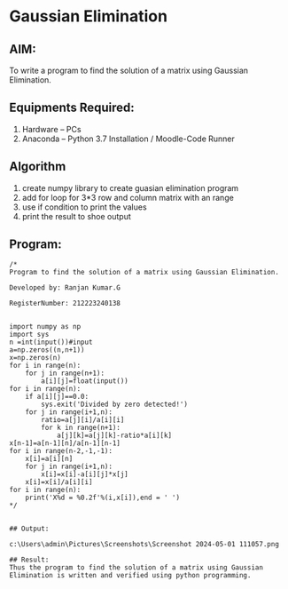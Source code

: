# Gaussian Elimination

## AIM:
To write a program to find the solution of a matrix using Gaussian Elimination.

## Equipments Required:
1. Hardware – PCs
2. Anaconda – Python 3.7 Installation / Moodle-Code Runner

## Algorithm
1. create numpy library to create guasian elimination program 
2. add for loop for 3*3 row and column matrix with an range
3. use if condition to print the values 
4. print the result to shoe output

## Program:
```
/*
Program to find the solution of a matrix using Gaussian Elimination.

Developed by: Ranjan Kumar.G

RegisterNumber: 212223240138


import numpy as np
import sys
n =int(input())#input
a=np.zeros((n,n+1))
x=np.zeros(n)
for i in range(n):
    for j in range(n+1):
        a[i][j]=float(input())
for i in range(n):
    if a[i][j]==0.0:
        sys.exit('Divided by zero detected!')
    for j in range(i+1,n):
        ratio=a[j][i]/a[i][i]
        for k in range(n+1):
            a[j][k]=a[j][k]-ratio*a[i][k]
x[n-1]=a[n-1][n]/a[n-1][n-1]
for i in range(n-2,-1,-1):
    x[i]=a[i][n]
    for j in range(i+1,n):
        x[i]=x[i]-a[i][j]*x[j]
    x[i]=x[i]/a[i][i]
for i in range(n):
    print('X%d = %0.2f'%(i,x[i]),end = ' ')
*/


## Output:

c:\Users\admin\Pictures\Screenshots\Screenshot 2024-05-01 111057.png

## Result:
Thus the program to find the solution of a matrix using Gaussian Elimination is written and verified using python programming.

